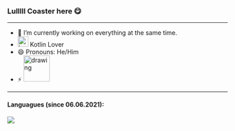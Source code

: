 ### Lulllll Coaster here 😋

---

- 🔭 I’m currently working on everything at the same time.
- <img src="https://user-images.githubusercontent.com/28011628/121870081-f9d44980-cd02-11eb-8669-478952709ca1.png" alt="kotlin_rainbow" width="24"/> Kotlin Lover
- 😄 Pronouns: He/Him
- ⚡ <img src="https://api.dishub.tools/v1/open/age/1999-03-02.svg" alt="drawing" width="60"/>

---

#### Languagues (since 06.06.2021):

<a href="https://wakatime.com"><img src="https://wakatime.com/share/@ef385348-3d1e-445d-bd18-dffa81c0a803/070142f4-c93a-4518-8989-9f67251738c4.png" /></a>


